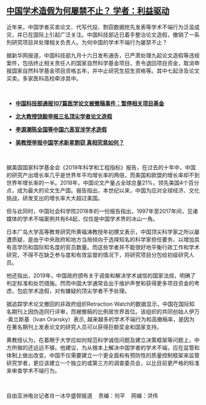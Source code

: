 <!--1600373225000-->
[中国学术造假为何屡禁不止？ 学者：利益驱动](https://www.rfa.org/mandarin/yataibaodao/kejiaowen/bx-09172020142632.html)
------

<p>近年来，中国学者买卖论文、代写代投、剽窃数据抢先发表等学术不端行为泛滥成灾，并已在国际上引起广泛关注。中国科技部近日着手整治论文造假，撤销了一系列研究项目并处理相关负责人。为何中国的学术不端行为屡禁不止？</p><p>据新华网报道，中国科技部九月十六日发布通告，已严肃处理九起论文造假等违规案件，包括终止相关责任人的国家自然科学基金项目，责令退回项目资金，取消申报国家自然科学基金项目资格五年，并中止研究生招生资格等。其中七起涉及论文买卖。多家医科高校牵涉其中。</p><p> </p><ul><li><b><a class="external-link" href="http://www.rfa.org/mandarin/yataibaodao/kejiaowen/yl-06152017101504.html">中国科技部通报107篇医学论文被撤稿事件：暂停相关项目基金</a></b></li></ul><ul><li><b><a class="external-link" href="http://www.rfa.org/mandarin/Xinwen/3-11302019132832.html">北大教授饶毅举报三名顶尖学者论文造假</a></b></li></ul><ul><li><b><a class="external-link" href="http://www.rfa.org/mandarin/Xinwen/4-03102019135720.html">李源潮陈全国等中国六高官涉学术造假</a></b></li></ul><ul><li><b><a class="external-link" href="http://www.rfa.org/mandarin/yataibaodao/kejiaowen/hc-07132020131918.html">美教授举报中国学术新星剽窃 真相究竟如何？</a></b></li></ul><p> </p><p>据美国国家科学基金会《2019年科学和工程指标》报告，在过去的十年中，中国的研究产出增长率几乎是世界年平均增长率的两倍，而美国和欧盟的增长率却不到世界年增长率的一半。2018年，中国论文产量占全球总量21%，领先美国4个百分点，成为最大的论文生产国。报告指出，本世纪以来，中国为应对全球经济、文化挑战，研发支出的增长率大大超过美国。</p><p>但与此同时，中国社会科学院2018年的一份报告指出，1997年至2017年间，见诸媒体的学术不端案例共有64起，仅仅是中国学术界的冰山一角。</p><p>日本广岛大学高等教育研究所黄福涛教授年初撰文表示，中国顶尖科学家之所以屡遭质疑，是由于中央政府和地方当局倾向于选择知名的科学家担任要务，以增加具有高学历和国际知名度的官员数量。而这些学者并不能很好地平衡行政工作和学术研究，不得不在缺乏参与度和有效监督的情况下，将研究项目分包给初级研究人员。</p><p>他还指出，2019年，中国政府颁布关于调查和解决学术诚信的国家法规，明确了判定标准和处罚措施。然而中国大学通常会出于维护声誉和获得更多项目资金的考虑，包庇学术造假，对有嫌疑的顶尖学者不予处理。</p><p>据追踪学术论文撤回的非政府组织Retraction Watch的数据显示，中国在国际知名期刊上因伪造同行评审，而被撤稿的比例居世界首位。该组织的共同创始人伊万·奥兰斯基（Ivan Oransky）表示, 越来越多的学术不端行为和高撤稿率，是因为在著名期刊上发表论文的研究人员可以获得巨额奖金和国家支持。</p><p>黄教授认为，在着眼于大学应如何规范科学诚信问题及建立决策框架等问题上，中方所做的还远远不够。他建议，为从根本上解决中国学者的学术不端，应在监管和体制上做出改变。中国不仅需要建立一个更全面和有预防性的质量控制框架来监管研究学者，更应该建立一个独立的或第三方的调查委员会，以比目前更严格的标准来审查学术不端行为。</p><p> </p><p>自由亚洲电台记者肖一冰华盛顿报道    责编：何平    网编：洪伟</p>
